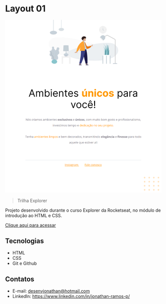 # Layout 01 

![preview](./.github/preview.png)

> Trilha Explorer

Projeto desenvolvido durante o curso Explorer da Rocketseat, no módulo de introdução ao HTML e CSS.

[Clique aqui para acessar](https://desenvjonathan.github.io/layout01/)

## Tecnologias

- HTML
- CSS
- Git e Github

## Contatos

- E-mail: desenvjonathan@hotmail.com
- LinkedIn: https://www.linkedin.com/in/jonathan-ramos-p/
